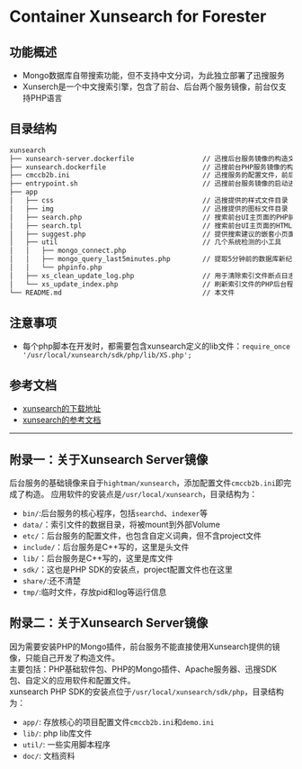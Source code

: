 # Container Xunsearch for Forester

## 功能概述

- Mongo数据库自带搜索功能，但不支持中文分词，为此独立部署了迅搜服务
- Xunserch是一个中文搜索引擎，包含了前台、后台两个服务镜像，前台仅支持PHP语言

## 目录结构

``` txt
xunsearch  
├── xunsearch-server.dockerfile                 // 迅搜后台服务镜像的构造文件  
├── xunsearch.dockerfile                        // 迅搜前台PHP服务镜像的构造文件  
├── cmccb2b.ini                                 // 迅搜服务的配置文件，前后台均需要  
├── entrypoint.sh                               // 迅搜前台服务镜像的启动进程，就是启动Apache  
├── app  
│   ├── css                                     // 迅搜提供的样式文件目录  
│   ├── img                                     // 迅搜提供的图标文件目录  
│   ├── search.php                              // 搜索前台UI主页面的PHP前台程序，Usage：`0.0.0.0:9000/search.php`  
│   ├── search.tpl                              // 搜索前台UI主页面的HTML模版，tpl格式  
│   ├── suggest.php                             // 提供搜索建议的嵌套小页面  
│   ├── util                                    // 几个系统检测的小工具  
│   │   ├── mongo_connect.php  
│   │   ├── mongo_query_last5minutes.php        // 提取5分钟前的数据库新纪录的小工具  
│   │   └── phpinfo.php  
│   ├── xs_clean_update_log.php                 // 用于清除索引文件断点日志的小工具，执行后下面的php就可以全量重建索引文件  
│   └── xs_update_index.php                     // 刷新索引文件的PHP后台程序（增量方式，先检查断点日志纪录），由JobService定时调度  
└── README.md                                   // 本文件  
```

## 注意事项

- 每个php脚本在开发时，都需要包含xunsearch定义的lib文件：`require_once '/usr/local/xunsearch/sdk/php/lib/XS.php';`

## 参考文档

- [xunsearch的下载地址](http://www.xunsearch.com/site/download)  
- [xunsearch的参考文档](http://www.xunsearch.com/doc/php/guide/start.overview)
  
---

## 附录一：关于Xunsearch Server镜像

后台服务的基础镜像来自于`hightman/xunsearch`，添加配置文件`cmccb2b.ini`即完成了构造。 
应用软件的安装点是`/usr/local/xunsearch`，目录结构为： 

- `bin/`:后台服务的核心程序，包括`searchd`、`indexer`等
- `data/`：索引文件的数据目录，将被mount到外部Volume
- `etc/`：后台服务的配置文件，也包含自定义词典，但不含project文件
- `include/`：后台服务是C++写的，这里是头文件
- `lib/`：后台服务是C++写的，这里是库文件
- `sdk/`：这也是PHP SDK的安装点，project配置文件也在这里
- `share/`:还不清楚
- `tmp/`:临时文件，存放pid和log等运行信息

## 附录二：关于Xunsearch Server镜像

因为需要安装PHP的Mongo插件，前台服务不能直接使用Xunsearch提供的镜像，只能自己开发了构造文件。  
主要包括：PHP基础软件包、PHP的Mongo插件、Apache服务器、迅搜SDK包、自定义的应用软件和配置文件。  
xunsearch PHP SDK的安装点位于`/usr/local/xunsearch/sdk/php`，目录结构为：

- `app/`: 存放核心的项目配置文件`cmccb2b.ini`和`demo.ini`
- `lib/`: php lib库文件
- `util/`: 一些实用脚本程序
- `doc/`: 文档资料
